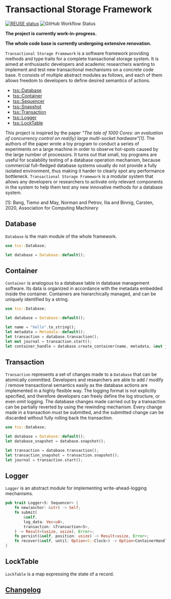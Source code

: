 <!--
SPDX-FileCopyrightText: 2021 Changgyoo Park <wvwwvwwv@me.com>

SPDX-License-Identifier: Apache-2.0
-->

# Transactional Storage Framework

[![REUSE status](https://api.reuse.software/badge/github.com/SAP/transactional-storage-framework)](https://api.reuse.software/info/github.com/SAP/transactional-storage-framework)
![GitHub Workflow Status](https://img.shields.io/github/actions/workflow/status/SAP/transactional-storage-framework/tss.yml?branch=main)

**The project is currently work-in-progress.**

**The whole code base is currently undergoing extensive renovation.**

`Transactional Storage Framework` is a software framework providing methods and type traits for a complete transactional storage system. It is aimed at enthusiastic developers and academic researchers wanting to implement and test new transactional mechanisms on a concrete code base. It consists of multiple abstract modules as follows, and each of them allows freedom to developers to define desired semantics of actions.

* [tss::Database](#Database)
* [tss::Container](#Container)
* [tss::Sequencer](#Sequencer)
* [tss::Snapshot](#Snapshot)
* [tss::Transaction](#Transaction)
* [tss::Logger](#Logger)
* [tss::LockTable](#LockTable)

This project is inspired by the paper <cite>"The tale of 1000 Cores: an evaluation of concurrency control on real(ly) large multi-socket hardware"[1]</cite>. The authors of the paper wrote a toy program to conduct a series of experiments on a large machine in order to observe hot-spots caused by the large number of processors. It turns out that small, toy programs are useful for scalability testing of a database operation mechanism, because commercial full-fledged database systems usually do not provide a fully isolated environment, thus making it harder to clearly spot any performance bottleneck. `Transactional Storage Framework` is a modular system that allows any developers or researchers to activate only relevant components in the system to help them test any new innovative methods for a database system.

[1]: Bang, Tiemo and May, Norman and Petrov, Ilia and Binnig, Carsten, 2020, Association for Computing Machinery

## Database

`Database` is the main module of the whole framework.

```rust
use tss::Database;

let database = Database::default();
```

## Container

`Container` is analogous to a database table in database management software. Its data is organized in accordance with the metadata embedded inside the container. Containers are hierarchically managed, and can be uniquely identified by a string.

```rust
use tss::Database;

let database = Database::default();

let name = "hello".to_string();
let metadata = Metadata::default();
let transaction = database.transaction();
let mut journal = transaction.start();
let container_handle = database.create_container(name, metadata, &mut journal, None).await;
```

## Transaction

`Transaction` represents a set of changes made to a `Database` that can be atomically committed. Developers and researchers are able to add / modify / remove transactional semantics easily as the database actions are implemented in a highly flexible way. The logging format is not explicitly specified, and therefore developers can freely define the log structure, or even omit logging. The database changes made carried out by a transaction can be partially reverted by using the rewinding mechanism. Every change made in a transaction must be submitted, and the submitted change can be discarded without fully rolling back the transaction.

```rust
use tss::Database;

let database = Database::default();
let database_snapshot = database.snapshot();

let transaction = database.transaction();
let transaction_snapshot = transaction.snapshot();
let journal = transaction.start();
```

## Logger

`Logger` is an abstract module for implementing write-ahead-logging mechanisms.

```rust
pub trait Logger<S: Sequencer> {
    fn new(anchor: &str) -> Self;
    fn submit(
        &self,
        log_data: Vec<u8>,
        transaction: &Transaction<S>,
    ) -> Result<(usize, usize), Error>;
    fn persist(&self, position: usize) -> Result<usize, Error>;
    fn recover(&self, until: Option<S::Clock>) -> Option<ContainerHandle<S>>;
}
```

## LockTable

`LockTable` is a map expressing the state of a record.

## [Changelog](https://github.com/SAP/transactional-storage-framework/blob/main/CHANGELOG.md)
